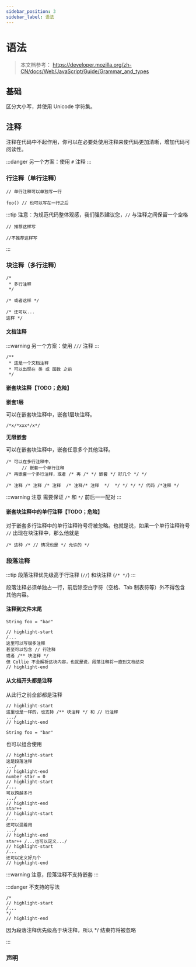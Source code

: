 ```yaml
---
sidebar_position: 3
sidebar_label: 语法
---
```


# 语法

> 本文档参考：
> https://developer.mozilla.org/zh-CN/docs/Web/JavaScript/Guide/Grammar_and_types

## 基础

区分大小写，并使用 Unicode 字符集。

## 注释

注释在代码中不起作用，你可以在必要处使用注释来使代码更加清晰，增加代码可阅读性。

:::danger
另一个方案：使用 `#` 注释
:::

### 行注释（单行注释）

```collie
// 单行注释可以单独写一行

foo() // 也可以写在一行之后
```

:::tip
注意：为规范代码整体观感，我们强烈建议您，`//` 与注释之间保留一个空格

```collie
// 推荐这样写

//不推荐这样写
```
:::

### 块注释（多行注释）

```collie
/*
 * 多行注释
 */

/* 或者这样 */

/* 还可以...
这样 */
```

#### 文档注释

:::warning
另一个方案：使用 `///` 注释
:::

```collie
/**
 * 这是一个文档注释
 * 可以出现在 类 或 函数 之前
 */
```

#### 嵌套块注释【TODO；危险】

**嵌套1层**

可以在嵌套块注释中，嵌套1层块注释。

```collie
/*x/*xxx*/x*/
```

**无限嵌套**

可以在嵌套块注释中，嵌套任意多个其他注释。


```collie
/* 可以在多行注释中，
      // 嵌套一个单行注释
/* 再嵌套一个多行注释，或者 /* 再 /* */ 嵌套 */ 好几个 */ */

/* 注释 /* 注释 /* 注释  /* 注释/* 注释  */  */ */ */ */ 代码 /*注释 */
```

:::warning 注意
需要保证 `/*` 和 `*/` 前后一一配对
:::

#### 嵌套块注释中的单行注释【TODO；危险】

对于嵌套多行注释中的单行注释符号将被忽略。也就是说，如果一个单行注释符号 `//` 出现在块注释中，那么他就是

```
/* 这种 /* // 情况也是 */ 允许的 */
```

### 段落注释

:::tip
段落注释优先级高于行注释 (`//`) 和块注释 (`/* */`)
:::

段落注释必须单独占一行，前后除空白字符（空格、Tab 制表符等）外不得包含其他内容。

#### 注释到文件末尾

```collie title="注释到文件末尾"
String foo = "bar"

// highlight-start
/...
这里可以写很多注释
甚至可以包含 // 行注释
或者 /** 块注释 */
但 Collie 不会解析这块内容，也就是说，段落注释将一直到文档结束
// highlight-end
```

#### 从文档开头都是注释

从此行之前全部都是注释

```collie
// highlight-start
这里也是一样的，也支持 /** 块注释 */ 和 // 行注释
.../
// highlight-end

String foo = "bar"
```

也可以组合使用

```collie
// highlight-start
这是段落注释
.../
// highlight-end
number star = 0
// highlight-start
/...
可以跨越多行
.../
// highlight-end
star++
// highlight-start
/...
还可以混着用
.../
// highlight-end
star++ /...也可以定义.../
// highlight-start
/...
还可以定义好几个
// highlight-end
```

:::warning
注意，段落注释不支持嵌套
:::

:::danger 不支持的写法

```collie title="❌ 错误示范"
/*
// highlight-start
/...
*/
// highlight-end
```

因为段落注释优先级高于块注释，所以 */ 结束符将被忽略

:::

### 声明
